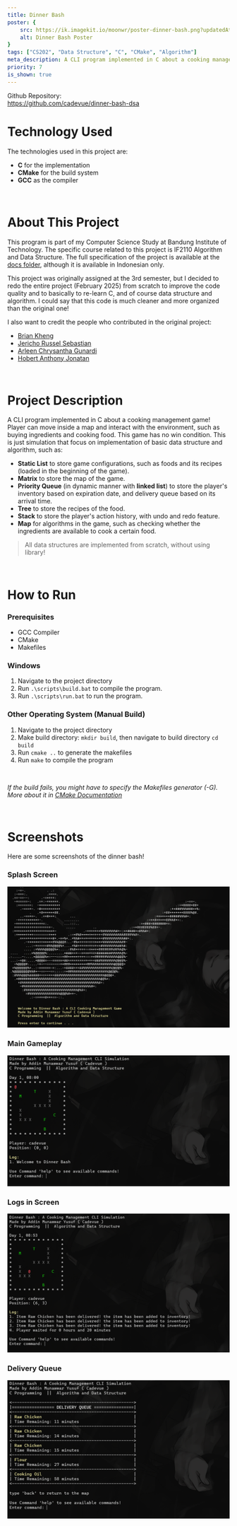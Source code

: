 ```yaml
---
title: Dinner Bash
poster: {
    src: https://ik.imagekit.io/moonwr/poster-dinner-bash.png?updatedAt=1739448445546,
    alt: Dinner Bash Poster
}
tags: ["CS202", "Data Structure", "C", "CMake", "Algorithm"]
meta_description: A CLI program implemented in C about a cooking management game! Player can move inside a map and interact with the environment, such as buying ingredients and cooking food. This game has no win condition. This is just simulation that focus on implementation of basic data structure and algorithm. Addin Munawwar (Cadevue).
priority: 7
is_shown: true
---
```


Github Repository: <br>
https://github.com/cadevue/dinner-bash-dsa
<br>

# Technology Used
The technologies used in this project are:
- **C** for the implementation
- **CMake** for the build system
- **GCC** as the compiler

<br>

# About This Project 
This program is part of my Computer Science Study at Bandung Institute of Technology. The specific course related to this project is IF2110 Algorithm and Data Structure. The full specification of the project is available at the [docs folder](https://github.com/cadevue/dinner-bash-dsa/blob/master/docs/Specification.pdf), although it is available in Indonesian only.

This project was originally assigned at the 3rd semester, but I decided to redo the entire project (February 2025) from scratch to improve the code quality and to basically to re-learn C, and of course data structure and algorithm. I could say that this code is much cleaner and more organized than the original one!

I also want to credit the people who contributed in the original project:
- [Brian Kheng](https://github.com/briankheng)
- [Jericho Russel Sebastian](https://github.com/JerichoFletcher)
- [Arleen Chrysantha Gunardi](https://github.com/arleenchr)
- [Hobert Anthony Jonatan](https://github.com/HobertJ)

<br>

# Project Description 
A CLI program implemented in C about a cooking management game! Player can move inside a map and interact with the environment, such as buying ingredients and cooking food. This game has no win condition. This is just simulation that focus on implementation of basic data structure and algorithm, such as:

- **Static List** to store game configurations, such as foods and its recipes (loaded in the beginning of the game).
- **Matrix** to store the map of the game.
- **Priority Queue** (in dynamic manner with **linked list**) to store the player's inventory based on expiration date, and delivery queue based on its arrival time.
- **Tree** to store the recipes of the food.
- **Stack** to store the player's action history, with undo and redo feature.
- **Map** for algorithms in the game, such as checking whether the ingredients are available to cook a certain food.

> All data structures are implemented from scratch, without using library!

<br>

# How to Run
### Prerequisites
- GCC Compiler
- CMake
- Makefiles

### Windows
1. Navigate to the project directory
2. Run `.\scripts\build.bat` to compile the program.
3. Run `.\scripts\run.bat` to run the program.

### Other Operating System (Manual Build)
1. Navigate to the project directory
2. Make build directory: `mkdir build`, then navigate to build directory `cd build`
3. Run `cmake ..` to generate the makefiles
4. Run `make` to compile the program

<br>

*If the build fails, you might have to specify the Makefiles generator (-G). More about it in [CMake Documentation](https://cmake.org/cmake/help/latest/manual/cmake-generators.7.html)*

<br>

# Screenshots 
Here are some screenshots of the dinner bash!

### Splash Screen
![Screenshot - Splash Screen](../../assets/project/dinner-bash/splash-screen.png)

### Main Gameplay
![Screenshot - Main Gameplay](../../assets/project/dinner-bash/main-gameplay.png)

### Logs in Screen
![Screenshot - Logs](../../assets/project/dinner-bash/logs.png)

### Delivery Queue
![Screenshot - Delivery Queue](../../assets/project/dinner-bash/delivery.png)